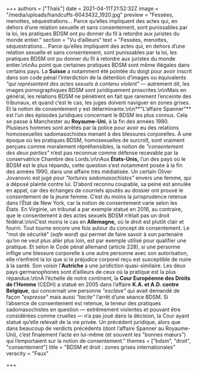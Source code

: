 +++
authors = ["Thaïs"]
date = 2021-04-11T21:52:32Z
image = "/media/uploads/handcuffs-6043432_1920.jpg"
preview = "Fessées, menottes, séquestrations... Parce qu’elles impliquent des actes qui, en dehors d’une relation sexuelle et sans consentement, sont punissables par la loi, les pratiques BDSM ont pu donner du fil à retordre aux juristes du monde entier."
section = "Vu d’ailleurs"
text = "Fessées, menottes, séquestrations... Parce qu’elles impliquent des actes qui, en dehors d’une relation sexuelle et sans consentement, sont punissables par la loi, les pratiques BDSM ont pu donner du fil à retordre aux juristes du monde entier.\n\nAu point que certaines pratiques BDSM sont même illégales dans certains pays. La **Suisse** a notamment été pointée du doigt pour avoir inscrit dans son code pénal l’interdiction de la détention d’images ou équivalents _\"qui représentent des actes sexuels à contenu violent\"_&nbsp;&mdash;&nbsp;autrement dit, les images pornographiques BDSM sont juridiquement proscrites.\n\nMais en général, les relations BDSM ne pénètrent en fait que rarement l’enceinte des tribunaux, et quand c’est le cas, les juges doivent naviguer en zones grises. Et la notion de consentement y est déterminante.\n\n**\"L’affaire Spanner\"** est l’un des épisodes juridiques concernant le BDSM les plus connus. Cela se passe à Manchester au **Royaume-Uni**, à la fin des années 1980. Plusieurs hommes sont arrêtés par la police pour avoir eu des relations homosexuelles sadomasochistes menant à des blessures corporelles. À une époque où les pratiques BDSM, homosexuelles de surcroît, sont vraiment perçues comme moralement répréhensibles, la notion de _\"consentement des deux parties\"_ n’est pas reconnue comme défense recevable par la conservatrice Chambre des Lords.\n\nAux **États-Unis,** l’un des pays où le BDSM est le plus répandu, cette question s’est notamment posée à la fin des années 1990, dans une affaire très médiatisée. Un certain Oliver Jovanovic est jugé pour _\"tortures sadomasochistes\"_ envers une femme, qui a déposé plainte contre lui. D’abord reconnu coupable, sa peine est annulée en appel, car des échanges de courriels ajoutés au dossier ont prouvé le consentement de la jeune femme. C’est du moins la jurisprudence retenue dans l’État de New York, car la notion de consentement varie selon les États. En Virginie, un tribunal a par exemple statué en 2016, au contraire, que le consentement à des actes sexuels BDSM n’était pas un droit fédéral.\n\nC’est moins le cas en **Allemagne,** où le droit est plutôt clair et fourni. Tout tourne encore une fois autour du concept de consentement. Le \"mot de sécurité\" (_safe word_) qui permet de faire savoir à son partenaire qu’on ne veut plus aller plus loin, est par exemple utilisé pour qualifier une pratique. Et selon le Code pénal allemand (article 228), si une personne inflige une blessure corporelle à une autre personne avec son autorisation, elle n’enfreint la loi que si le préjudice corporel reçu est susceptible de nuire à la santé. Son voisin l’**Autriche** a une juridiction quasi-similaire. Les deux pays germanophones sont d’ailleurs de ceux où la pratique est la plus répandue.\n\nÀ l’échelle de notre continent, la **Cour Européenne des Droits de l’Homme** (CEDH) a statué en 2005 dans l’affaire **K.A. et A.D. contre Belgique**, qui concernait une personne _\"esclave\"_ qui avait demandé de façon _\"expresse\"_ mais aussi _\"tacite\"_ l’arrêt d’une séance BDSM. Si l’absence de consentement est retenue, la teneur des pratiques sadomasochistes en question&nbsp;&mdash;&nbsp;extrêmement violentes et pouvant être considérées comme cruelles&nbsp;&mdash;&nbsp;n’a pas joué dans la décision, la Cour ayant statué qu’elle relevait de la vie privée. Un précédent juridique, alors que dans beaucoup de verdicts précédents (dont l’affaire Spanner au Royaume-Uni), c’est finalement l’acte en lui-même (et souvent les \"bonnes mœurs\") qui l’emportaient sur la notion de consentement."
themes = ["bdsm", "droit", "consentement"]
title = "BDSM et droit&nbsp;: zones grises internationales"
veracity = "Faux"

+++
